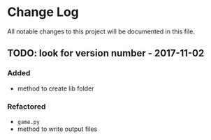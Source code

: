 # Change Log
All notable changes to this project will be documented in this file.

## TODO: look for version number - 2017-11-02

### Added
- method to create lib folder

### Refactored
- `game.py`
- method to write output files

